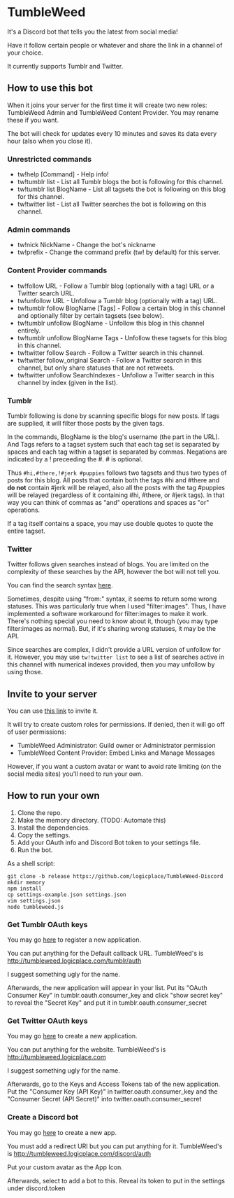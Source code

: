 # TumbleWeed #

It's a Discord bot that tells you the latest from social media!

Have it follow certain people or whatever and share the link in a channel of your choice.

It currently supports Tumblr and Twitter.

## How to use this bot ##

When it joins your server for the first time it will create two new roles: TumbleWeed Admin and TumbleWeed Content Provider. You may rename these if you want.

The bot will check for updates every 10 minutes and saves its data every hour (also when you close it).

### Unrestricted commands ###

* tw!help [Command] - Help info!
* tw!tumblr list - List all Tumblr blogs the bot is following for this channel.
* tw!tumblr list BlogName - List all tagsets the bot is following on this blog for this channel.
* tw!twitter list - List all Twitter searches the bot is following on this channel.

### Admin commands ###

* tw!nick NickName - Change the bot's nickname
* tw!prefix - Change the command prefix (tw! by default) for this server.

### Content Provider commands ###

* tw!follow URL - Follow a Tumblr blog (optionally with a tag) URL or a Twitter search URL.
* tw!unfollow URL - Unfollow a Tumblr blog (optionally with a tag) URL.
* tw!tumblr follow BlogName [Tags] - Follow a certain blog in this channel and optionally filter by certain tagsets (see below).
* tw!tumblr unfollow BlogName - Unfollow this blog in this channel entirely.
* tw!tumblr unfollow BlogName Tags - Unfollow these tagsets for this blog in this channel.
* tw!twitter follow Search - Follow a Twitter search in this channel.
* tw!twitter follow_original Search - Follow a Twitter search in this channel, but only share statuses that are not retweets.
* tw!twitter unfollow SearchIndexes - Unfollow a Twitter search in this channel by index (given in the list).

### Tumblr ###

Tumblr following is done by scanning specific blogs for new posts. If tags are supplied, it will filter those posts by the given tags.

In the commands, BlogName is the blog's username (the part in the URL). And Tags refers to a tagset system such that each tag set is separated by spaces and each tag within a tagset is separated by commas. Negations are indicated by a ! preceeding the #. # is optional.

Thus `#hi,#there,!#jerk #puppies` follows two tagsets and thus two types of posts for this blog. All posts that contain both the tags #hi and #there and **do not** contain #jerk will be relayed, also all the posts with the tag #puppies will be relayed (regardless of it containing #hi, #there, or #jerk tags). In that way you can think of commas as "and" operations and spaces as "or" operations.

If a tag itself contains a space, you may use double quotes to quote the entire tagset.

### Twitter ###

Twitter follows given searches instead of blogs. You are limited on the complexity of these searches by the API, however the bot will not tell you.

You can find the search syntax [here](https://dev.twitter.com/rest/public/search#query-operators).

Sometimes, despite using "from:" syntax, it seems to return some wrong statuses. This was particularly true when I used "filter:images". Thus, I have implemented a software workaround for filter:images to make it work. There's nothing special you need to know about it, though (you may type filter:images as normal). But, if it's sharing wrong statuses, it may be the API.

Since searches are complex, I didn't provide a URL version of unfollow for it. However, you may use `tw!twitter list` to see a list of searches active in this channel with numerical indexes provided, then you may unfollow by using those.

## Invite to your server ##

You can use [this link](https://discordapp.com/oauth2/authorize?client_id=306492836461936640&scope=bot&permissions=335547392) to invite it.

It will try to create custom roles for permissions. If denied, then it will go off of user permissions:

* TumbleWeed Administrator: Guild owner or Administrator permission
* TumbleWeed Content Provider: Embed Links and Manage Messages

However, if you want a custom avatar or want to avoid rate limiting (on the social media sites) you'll need to run your own.

## How to run your own ##

1. Clone the repo.
2. Make the memory directory. (TODO: Automate this)
3. Install the dependencies.
4. Copy the settings.
5. Add your OAuth info and Discord Bot token to your settings file.
6. Run the bot.

As a shell script:

	git clone -b release https://github.com/logicplace/TumbleWeed-Discord
	mkdir memory
	npm install
	cp settings-example.json settings.json
	vim settings.json
	node tumbleweed.js

### Get Tumblr OAuth keys ###

You may go [here](https://www.tumblr.com/oauth/apps) to register a new application.

You can put anything for the Default callback URL. TumbleWeed's is http://tumbleweed.logicplace.com/tumblr/auth

I suggest something ugly for the name.

Afterwards, the new application will appear in your list. Put its "OAuth Consumer Key" in tumblr.oauth.consumer\_key and click "show secret key" to reveal the "Secret Key" and put it in tumblr.oauth.consumer\_secret

### Get Twitter OAuth keys ###

You may go [here](https://apps.twitter.com/) to create a new application.

You can put anything for the website. TumbleWeed's is http://tumbleweed.logicplace.com

I suggest something ugly for the name.

Afterwards, go to the Keys and Access Tokens tab of the new application. Put the "Consumer Key (API Key)" in twitter.oauth.consumer\_key and the "Consumer Secret (API Secret)" into twitter.oauth.consumer\_secret

### Create a Discord bot ###

You may go [here](https://discordapp.com/developers/applications/me) to create a new app.

You must add a redirect URI but you can put anything for it. TumbleWeed's is http://tumbleweed.logicplace.com/discord/auth

Put your custom avatar as the App Icon.

Afterwards, select to add a bot to this. Reveal its token to put in the settings under discord.token
